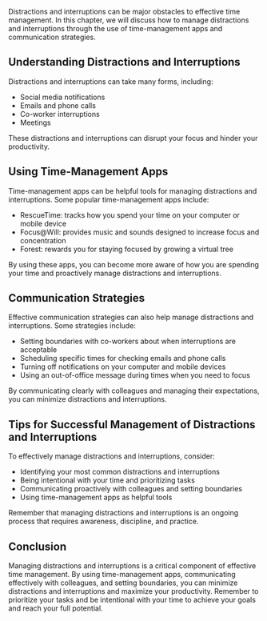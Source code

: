 
Distractions and interruptions can be major obstacles to effective time management. In this chapter, we will discuss how to manage distractions and interruptions through the use of time-management apps and communication strategies.

Understanding Distractions and Interruptions
--------------------------------------------

Distractions and interruptions can take many forms, including:

* Social media notifications
* Emails and phone calls
* Co-worker interruptions
* Meetings

These distractions and interruptions can disrupt your focus and hinder your productivity.

Using Time-Management Apps
--------------------------

Time-management apps can be helpful tools for managing distractions and interruptions. Some popular time-management apps include:

* RescueTime: tracks how you spend your time on your computer or mobile device
* Focus@Will: provides music and sounds designed to increase focus and concentration
* Forest: rewards you for staying focused by growing a virtual tree

By using these apps, you can become more aware of how you are spending your time and proactively manage distractions and interruptions.

Communication Strategies
------------------------

Effective communication strategies can also help manage distractions and interruptions. Some strategies include:

* Setting boundaries with co-workers about when interruptions are acceptable
* Scheduling specific times for checking emails and phone calls
* Turning off notifications on your computer and mobile devices
* Using an out-of-office message during times when you need to focus

By communicating clearly with colleagues and managing their expectations, you can minimize distractions and interruptions.

Tips for Successful Management of Distractions and Interruptions
----------------------------------------------------------------

To effectively manage distractions and interruptions, consider:

* Identifying your most common distractions and interruptions
* Being intentional with your time and prioritizing tasks
* Communicating proactively with colleagues and setting boundaries
* Using time-management apps as helpful tools

Remember that managing distractions and interruptions is an ongoing process that requires awareness, discipline, and practice.

Conclusion
----------

Managing distractions and interruptions is a critical component of effective time management. By using time-management apps, communicating effectively with colleagues, and setting boundaries, you can minimize distractions and interruptions and maximize your productivity. Remember to prioritize your tasks and be intentional with your time to achieve your goals and reach your full potential.
